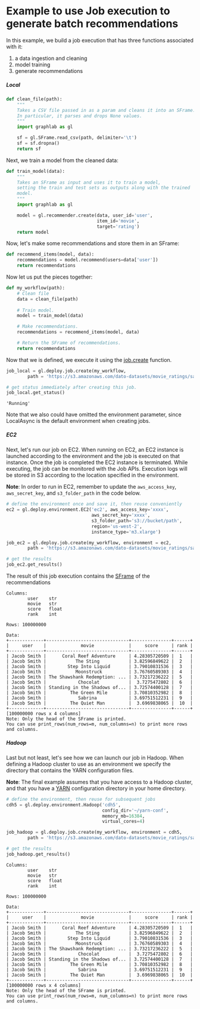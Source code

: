 # Example to use Job execution to generate batch recommendations

In this example, we build a job execution that has three functions associated
with it:

  1. a data ingestion and cleaning
  2. model training
  3. generate recommendations

##### Local

```python
def clean_file(path):
    """
    Takes a CSV file passed in as a param and cleans it into an SFrame.
    In particular, it parses and drops None values.
    """
    import graphlab as gl

    sf = gl.SFrame.read_csv(path, delimiter='\t')
    sf = sf.dropna()
    return sf 
```

Next, we train a model from the cleaned data:

```python
def train_model(data):
    """
    Takes an SFrame as input and uses it to train a model,
    setting the train and test sets as outputs along with the trained
    model.
    """
    import graphlab as gl

    model = gl.recommender.create(data, user_id='user',
                                  item_id='movie',
                                  target='rating')
    return model
```

Now, let's make some recommendations and store them in an SFrame:

```python
def recommend_items(model, data):
    recommendations = model.recommend(users=data['user'])
    return recommendations
```

Now let us put the pieces together:
```python
def my_workflow(path):
    # Clean file
    data = clean_file(path)
    
    # Train model.
    model = train_model(data)

    # Make recommendations.
    recommendations = recommend_items(model, data)

    # Return the SFrame of recommendations.
    return recommendations
```


Now that we is defined, we execute it using the
[job.create](https://dato.com/products/create/docs/generated/graphlab.deploy.job.create.html)
function. 


```python
job_local = gl.deploy.job.create(my_workflow, 
        path = 'https://s3.amazonaws.com/dato-datasets/movie_ratings/sample.large')

# get status immediately after creating this job.
job_local.get_status()
```
```
'Running'
```

Note that we also could have omitted the environment parameter, since
LocalAsync is the default environment when creating jobs.

##### EC2

Next, let's run our job on EC2. When running on EC2, an EC2 instance is
launched according to the environment and the job is executed on that instance.
Once the job is completed the EC2 instance is terminated. While executing, the
job can be monitored with the Job APIs. Execution logs will be stored in S3
according to the location specified in the environment.

**Note**: In order to run in EC2, remember to update the `aws_access_key`,
`aws_secret_key`, and `s3_folder_path` in the code below.

```python
# define the environment once and save it, then reuse conveniently
ec2 = gl.deploy.environment.EC2('ec2', aws_access_key='xxxx',
                                aws_secret_key='xxxx',
                                s3_folder_path='s3://bucket/path',
                                region='us-west-2',
                                instance_type='m3.xlarge')

job_ec2 = gl.deploy.job.create(my_workflow, environment = ec2,
        path = 'https://s3.amazonaws.com/dato-datasets/movie_ratings/sample.large')

# get the results
job_ec2.get_results()
```

The result of this job execution contains the [SFrame](https://dato.com/products/create/docs/generated/graphlab.SFrame.html) of the recommendations

```
Columns:
        user    str
        movie   str
        score   float
        rank    int

Rows: 100000000

Data:
+-------------+-------------------------------+---------------+------+
|     user    |             movie             |     score     | rank |
+-------------+-------------------------------+---------------+------+
| Jacob Smith |      Coral Reef Adventure     | 4.28305720509 |  1   |
| Jacob Smith |           The Sting           | 3.82596849622 |  2   |
| Jacob Smith |        Step Into Liquid       | 3.79010831536 |  3   |
| Jacob Smith |           Moonstruck          | 3.76760589303 |  4   |
| Jacob Smith | The Shawshank Redemption: ... | 3.73217236222 |  5   |
| Jacob Smith |            Chocolat           |  3.7275472802 |  6   |
| Jacob Smith | Standing in the Shadows of... | 3.72574400128 |  7   |
| Jacob Smith |         The Green Mile        | 3.70810352982 |  8   |
| Jacob Smith |            Sabrina            | 3.69751512231 |  9   |
| Jacob Smith |         The Quiet Man         |  3.6969838065 |  10  |
+-------------+-------------------------------+---------------+------+
[100000000 rows x 4 columns]
Note: Only the head of the SFrame is printed.
You can use print_rows(num_rows=m, num_columns=n) to print more rows and columns.
```

##### Hadoop

Last but not least, let's see how we can launch our job in Hadoop. When defining
a Hadoop cluster to use as an environment we specify the directory that contains
the YARN configuration files.

**Note**: The final example assumes that you have access to a Hadoop cluster,
and that you have
a [YARN](http://hadoop.apache.org/docs/current/hadoop-yarn/hadoop-yarn-site/YARN.html)
configuration directory in your home directory.

```python
# define the environment, then reuse for subsequent jobs
cdh5 = gl.deploy.environment.Hadoop('cdh5',
                                    config_dir='~/yarn-conf',
                                    memory_mb=16384,
                                    virtual_cores=4)

job_hadoop = gl.deploy.job.create(my_workflow, environment = cdh5,
        path = 'https://s3.amazonaws.com/dato-datasets/movie_ratings/sample.large')

# get the results
job_hadoop.get_results()
```
```
Columns:
        user    str
        movie   str
        score   float
        rank    int

Rows: 100000000

Data:
+-------------+-------------------------------+---------------+------+
|     user    |             movie             |     score     | rank |
+-------------+-------------------------------+---------------+------+
| Jacob Smith |      Coral Reef Adventure     | 4.28305720509 |  1   |
| Jacob Smith |           The Sting           | 3.82596849622 |  2   |
| Jacob Smith |        Step Into Liquid       | 3.79010831536 |  3   |
| Jacob Smith |           Moonstruck          | 3.76760589303 |  4   |
| Jacob Smith | The Shawshank Redemption: ... | 3.73217236222 |  5   |
| Jacob Smith |            Chocolat           |  3.7275472802 |  6   |
| Jacob Smith | Standing in the Shadows of... | 3.72574400128 |  7   |
| Jacob Smith |         The Green Mile        | 3.70810352982 |  8   |
| Jacob Smith |            Sabrina            | 3.69751512231 |  9   |
| Jacob Smith |         The Quiet Man         |  3.6969838065 |  10  |
+-------------+-------------------------------+---------------+------+
[100000000 rows x 4 columns]
Note: Only the head of the SFrame is printed.
You can use print_rows(num_rows=m, num_columns=n) to print more rows and columns.
```


